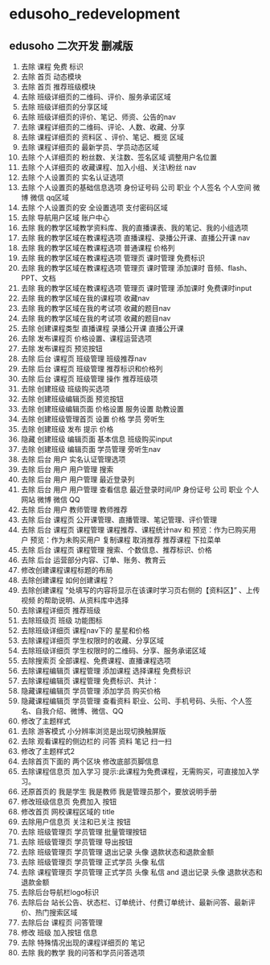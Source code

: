 # edusoho_redevelopment

## edusoho 二次开发 删减版


1.  去除 课程 免费 标识
2.  去除 首页 动态模块
3.  去除 首页 推荐班级模块
4.  去除 班级详细页的二维码、评价、服务承诺区域
6.  去除 班级详细页的分享区域
7.  去除 班级详细页的评价、笔记、师资、公告的nav
8.  去除 课程详细页的二维码、评论、人数、收藏、分享
9.  去除 课程详细页的 资料区 、评价、笔记、概览 区域
10. 去除 课程详细页的 最新学员、学员动态区域
11. 去除 个人详细页的 粉丝数、关注数、签名区域 调整用户名位置
12. 去除 个人详细页的 收藏课程、加入小组、关注\粉丝 nav
13. 去除 个人设置页的 实名认证选项
14. 去除 个人设置页的基础信息选项 身份证号码 公司 职业 个人签名 个人空间 微博 微信 qq区域
15. 去除 个人设置页的安 全设置选项 支付密码区域
16. 去除 导航用户区域  账户中心
17. 去除 我的教学区域教学资料库、我的直播课表、我的笔记、我的小组选项
18. 去除 我的教学区域在教课程选项 直播课程、录播公开课、直播公开课 nav
19. 去除 我的教学区域在教课程选项 普通课程 价格列
20. 去除 我的教学区域在教课程选项 管理页 课时管理 免费标识
21. 去除 我的教学区域在教课程选项 管理页 课时管理 添加课时  音频、flash、PPT、文档
22. 去除 我的教学区域在教课程选项 管理页 课时管理 添加课时  免费课时input
23. 去除 我的教学区域在我的课程项 收藏nav
24. 去除 我的教学区域在我的考试项 收藏的题目nav
25. 去除 我的教学区域在我的考试项 收藏的题目nav
26. 去除 创建课程类型 直播课程 录播公开课 直播公开课
27. 去除 发布课程页  价格设置、课程运营选项
28. 去除 发布课程页  预览按钮
29. 去除 后台 课程页 班级管理 班级推荐nav
30. 去除 后台 课程页 班级管理 推荐标识和价格列
31. 去除 后台 课程页 班级管理 操作 推荐班级项
32. 去除 创建班级 班级购买选项
33. 去除 创建班级编辑页面 预览按钮
34. 去除 创建班级编辑页面 价格设置 服务设置 助教设置
35. 去除 创建班级管理首页 设置 价格 学员 旁听生
36. 去除 创建班级 发布 提示 价格
37. 隐藏 创建班级 编辑页面 基本信息 班级购买input
38. 去除 创建班级 编辑页面 学员管理 旁听生nav
39. 去除 后台 用户 实名认证管理选项
40. 去除 后台 用户 用户管理 搜索
41. 去除 后台 用户 用户管理 最近登录列
42. 去除 后台 用户 用户管理 查看信息 最近登录时间/IP 身份证号 公司 职业 个人网站 微博 微信 QQ
43. 去除 后台 用户 教师管理 教师推荐
44. 去除 后台 课程页 公开课管理、直播管理、笔记管理、评价管理
45. 去除 后台 课程页 课程管理 课程推荐、课程统计nav 和
    预览：作为已购买用户 预览：作为未购买用户 复制课程 取消推荐 推荐课程 下拉菜单
46. 去除 后台 课程页 课程管理 搜索、个数信息、推荐标识、价格
47. 去除 后台 运营部分内容、订单、账务、教育云
48. 修改创建课程课程标题的布局
49. 去除创建课程  如何创建课程？
50. 去除创建课程 “处填写的内容将显示在该课时学习页右侧的【资料区】” 、上传视频 的帮助说明、从资料库中选择
51. 去除课程详细页 推荐班级
52. 去除班级页  班级 功能图标
53. 去除班级详细页  课程nav下的 星星和价格
54. 去除课程详细页  学生权限时的收藏、分享区域
55. 去除班级详细页  学生权限时的二维码、分享、服务承诺区域
56. 去除搜索页  全部课程、免费课程、直播课程选项
57. 去除课程编辑页  课程管理 添加课程 选择课程 免费标识
58. 去除课程编辑页  课程管理 免费标识、共计：
59. 隐藏课程编辑页  学员管理 添加学员 购买价格
60. 隐藏课程编辑页  学员管理 查看资料 职业、公司、手机号码、头衔、个人签名、自我介绍、微博、微信、QQ
61. 修改了主题样式
62. 去除 游客模式 小分辨率浏览是出现切换触屏版
63. 去除 观看课程的侧边栏的 问答 资料 笔记 扫一扫
64. 修改了主题样式2
65. 去除首页下面的 两个区块 修改底部页脚信息
66. 去除课程信息页 加入学习  提示:此课程为免费课程，无需购买，可直接加入学习。
67. 还原首页的 我是学生 我是教师 我是管理员那个，要放说明手册
68. 修改班级信息页 免费加入 按钮 
69. 修改首页 网校课程区域的 title 
70. 去除用户信息页 关注和已关注 按钮
80. 去除 班级管理页 学员管理 批量管理按钮
81. 去除 班级管理页 学员管理 导出按钮
82. 去除 班级管理页 学员管理 退出记录 头像 退款状态和退款金额
82. 去除 班级管理页 学员管理 正式学员 头像 私信
83. 去除 课程管理页 学员管理 正式学员 头像 私信 and 退出记录 头像 退款状态和退款金额
84. 去除后台导航栏logo标识
85. 去除后台 站长公告、状态栏、订单统计、付费订单统计、最新问答、最新评价、热门搜索区域
86. 去除后台 课程页 问答管理
87. 修改 班级 加入按钮 信息
88. 去除 特殊情况出现的课程详细页的 笔记
89. 去除 我的教学 我的问答和学员问答选项
